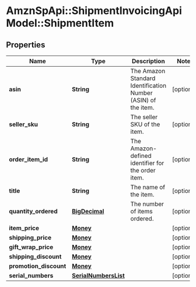 # AmznSpApi::ShipmentInvoicingApiModel::ShipmentItem

## Properties
Name | Type | Description | Notes
------------ | ------------- | ------------- | -------------
**asin** | **String** | The Amazon Standard Identification Number (ASIN) of the item. | [optional] 
**seller_sku** | **String** | The seller SKU of the item. | [optional] 
**order_item_id** | **String** | The Amazon-defined identifier for the order item. | [optional] 
**title** | **String** | The name of the item. | [optional] 
**quantity_ordered** | [**BigDecimal**](BigDecimal.md) | The number of items ordered. | [optional] 
**item_price** | [**Money**](Money.md) |  | [optional] 
**shipping_price** | [**Money**](Money.md) |  | [optional] 
**gift_wrap_price** | [**Money**](Money.md) |  | [optional] 
**shipping_discount** | [**Money**](Money.md) |  | [optional] 
**promotion_discount** | [**Money**](Money.md) |  | [optional] 
**serial_numbers** | [**SerialNumbersList**](SerialNumbersList.md) |  | [optional] 

